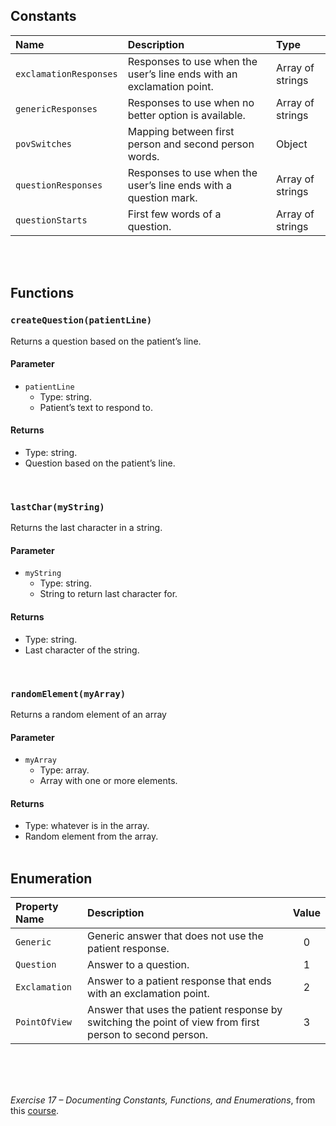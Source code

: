 ## Constants
|Name|Description|Type|
|:---|:----------|:---|
|`exclamationResponses`|Responses to use when the user’s line ends with an exclamation point.|Array of strings|
|`genericResponses`|Responses to use when no better option is available.|Array of strings|
|`povSwitches`|Mapping between first person and second person words.|Object|
|`questionResponses`|Responses to use when the user’s line ends with a question mark.|Array of strings|
|`questionStarts`|First few words of a question.|Array of strings|
<br><br>

## Functions
### `createQuestion(patientLine)`
Returns a question based on the patient’s line.
#### **Parameter**
* `patientLine`
    * Type: string.
    * Patient’s text to respond to.
#### **Returns**
* Type: string.
* Question based on the patient’s line.
<br>

### `lastChar(myString)`
Returns the last character in a string.
#### **Parameter**
* `myString`
    * Type: string.
    * String to return last character for.
#### **Returns**
* Type: string.
* Last character of the string.
<br>

### `randomElement(myArray)`
Returns a random element of an array
#### **Parameter**
* `myArray`
    * Type: array.
    * Array with one or more elements.
#### **Returns**
* Type: whatever is in the array.
* Random element from the array.
<br><br>

## Enumeration
|Property Name|Description|Value|
|:------------|:----------|:---:|
|`Generic`|Generic answer that does not use the patient response.|0|
|`Question`|Answer to a question.|1|
|`Exclamation`|Answer to a patient response that ends with an exclamation point.|2|
|`PointOfView`|Answer that uses the patient response by switching the point of view from first person to second person.|3|
<br><br><br>

*Exercise 17 – Documenting Constants, Functions, and Enumerations*, from this [course].

[course]: https://www.udemy.com/course/coding-for-writers-1-basic-programming/